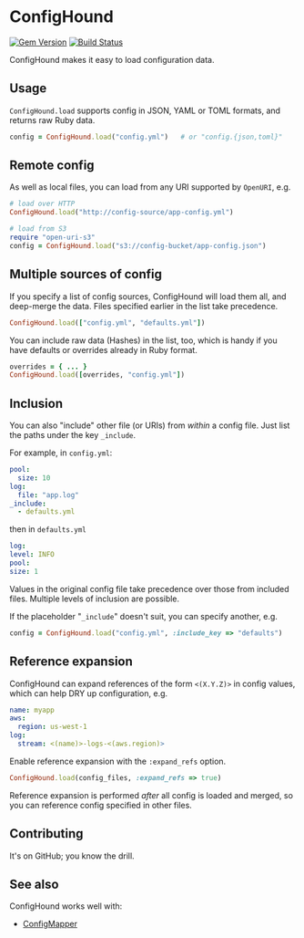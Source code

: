 # ConfigHound

[![Gem Version](https://badge.fury.io/rb/config_hound.png)](http://badge.fury.io/rb/config_hound)
[![Build Status](https://travis-ci.org/mdub/config_hound.svg?branch=master)](https://travis-ci.org/mdub/config_hound)

ConfigHound makes it easy to load configuration data.

## Usage

`ConfigHound.load` supports config in JSON, YAML or TOML formats, and returns raw Ruby data.

```ruby
config = ConfigHound.load("config.yml")   # or "config.{json,toml}"
```

## Remote config

As well as local files, you can load from any URI supported by `OpenURI`, e.g.

```ruby
# load over HTTP
ConfigHound.load("http://config-source/app-config.yml")

# load from S3
require "open-uri-s3"
config = ConfigHound.load("s3://config-bucket/app-config.json")
```

## Multiple sources of config

If you specify a list of config sources, ConfigHound will load them all, and deep-merge the data. Files specified earlier in the list take precedence.

```ruby
ConfigHound.load(["config.yml", "defaults.yml"])
```

You can include raw data (Hashes) in the list, too, which is handy if you have defaults or overrides already in Ruby format.

```ruby
overrides = { ... }
ConfigHound.load([overrides, "config.yml"])
```

## Inclusion

You can also "include" other file (or URIs) from _within_ a config file.
Just list the paths under the key `_include`.

For example, in `config.yml`:

```yaml
pool:
  size: 10
log:
  file: "app.log"
_include:
  - defaults.yml
```

then in `defaults.yml`

  ```yaml
log:
  level: INFO
pool:
  size: 1
```

Values in the original config file take precedence over those from included files.
Multiple levels of inclusion are possible.

If the placeholder "`_include`" doesn't suit, you can specify
another, e.g.

```ruby
config = ConfigHound.load("config.yml", :include_key => "defaults")
```

## Reference expansion

ConfigHound can expand references of the form `<(X.Y.Z)>` in config values, which can help DRY up configuration, e.g.

```yaml
name: myapp
aws:
  region: us-west-1
log:
  stream: <(name)>-logs-<(aws.region)>
```

Enable reference expansion with the `:expand_refs` option.

```ruby
ConfigHound.load(config_files, :expand_refs => true)
```

Reference expansion is performed _after_ all config is loaded and merged, so you can reference config specified in other files.

## Contributing

It's on GitHub; you know the drill.

## See also

ConfigHound works well with:

* [ConfigMapper](https://github.com/mdub/config_mapper)
